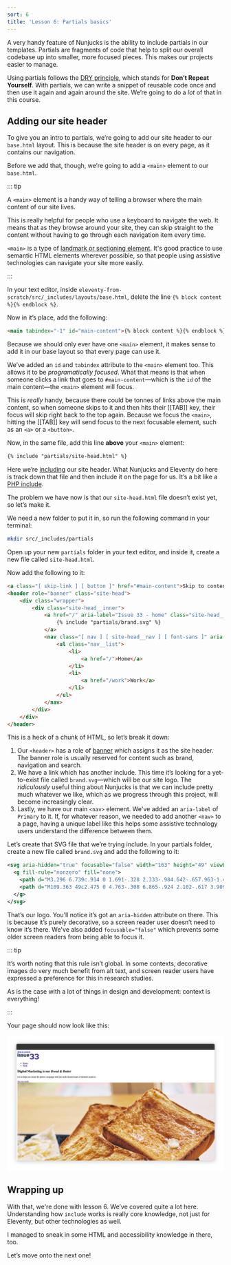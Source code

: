 ```yaml
---
sort: 6
title: 'Lesson 6: Partials basics'
---
```


A very handy feature of Nunjucks is the ability to include partials in our templates. Partials are fragments of code that help to split our overall codebase up into smaller, more focused pieces. This makes our projects easier to manage.

Using partials follows the [DRY principle](https://en.wikipedia.org/wiki/Don%27t_repeat_yourself), which stands for **Don’t Repeat Yourself**. With partials, we can write a snippet of reusable code once and then use it again and again around the site. We’re going to do a _lot_ of that in this course.

## Adding our site header

To give you an intro to partials, we’re going to add our site header to our `base.html` layout. This is because the site header is on every page, as it contains our navigation.

Before we add that, though, we’re going to add a `<main>` element to our `base.html`.

::: tip

A `<main>` element is a handy way of telling a browser where the main content of our site lives.

This is really helpful for people who use a keyboard to navigate the web. It means that as they browse around your site, they can skip straight to the content without having to go through each navigation item every time.

`<main>` is a type of [landmark or sectioning element](https://www.w3.org/TR/wai-aria-practices/examples/landmarks/HTML5.html). It's good practice to use semantic HTML elements wherever possible, so that people using assistive technologies can navigate your site more easily.

:::

In your text editor, inside `eleventy-from-scratch/src/_includes/layouts/base.html`, delete the line `{% block content %}{% endblock %}`.

Now in it’s place, add the following:

```html
<main tabindex="-1" id="main-content">{% block content %}{% endblock %}</main>
```

Because we should only ever have one `<main>` element, it makes sense to add it in our base layout so that every page can use it.

We’ve added an `id` and `tabindex` attribute to the `<main>` element too. This allows it to be _programatically focused_. What that means is that when someone clicks a link that goes to `#main-content`—which is the `id` of the main content—the `<main>` element will focus.

This is _really_ handy, because there could be tonnes of links above the main content, so when someone skips to it and then hits their [[TAB]] key, their focus will skip right back to the top again. Because we focus the `<main>`, hitting the [[TAB]] key will send focus to the next focusable element, such as an `<a>` or a `<button>`.

Now, in the same file, add this line **above** your `<main>` element:

```html
{% include "partials/site-head.html" %}
```

Here we’re [including](https://mozilla.github.io/nunjucks/templating.html#include) our site header. What Nunjucks and Eleventy do here is track down that file and then include it on the page for us. It’s a bit like a [PHP include](https://www.php.net/manual/en/function.include.php).

The problem we have now is that our `site-head.html` file doesn’t exist yet, so let’s make it.

We need a new folder to put it in, so run the following command in your terminal:

```sh
mkdir src/_includes/partials
```

Open up your new `partials` folder in your text editor, and inside it, create a new file called `site-head.html`.

Now add the following to it:

```html
<a class="[ skip-link ] [ button ]" href="#main-content">Skip to content</a>
<header role="banner" class="site-head">
	<div class="wrapper">
		<div class="site-head__inner">
			<a href="/" aria-label="Issue 33 - home" class="site-head__brand">
				{% include "partials/brand.svg" %}
			</a>
			<nav class="[ nav ] [ site-head__nav ] [ font-sans ]" aria-label="Primary">
				<ul class="nav__list">
					<li>
						<a href="/">Home</a>
					</li>
					<li>
						<a href="/work">Work</a>
					</li>
				</ul>
			</nav>
		</div>
	</div>
</header>
```

This is a heck of a chunk of HTML, so let’s break it down:

1. Our `<header>` has a role of [banner](https://developer.mozilla.org/en-US/docs/Web/Accessibility/ARIA/Roles/Banner_role) which assigns it as the site header. The banner role is usually reserved for content such as brand, navigation and search.
2. We have a link which has another include. This time it’s looking for a yet-to-exist file called `brand.svg`—which will be our site logo. The _ridiculously_ useful thing about Nunjucks is that we can include pretty much whatever we like, which as we progress through this project, will become increasingly clear.
3. Lastly, we have our main `<nav>` element. We've added an `aria-label` of `Primary` to it. If, for whatever reason, we needed to add another `<nav>` to a page, having a unique label like this helps some assistive technology users understand the difference between them.

Let’s create that SVG file that we’re trying include. In your partials folder, create a new file called `brand.svg` and add the following to it:

```svg
<svg aria-hidden="true" focusable="false" width="163" height="49" viewBox="0 0 163 49" xmlns="http://www.w3.org/2000/svg">
  <g fill-rule="nonzero" fill="none">
    <path d="M3.296 6.739c.914 0 1.691-.328 2.333-.984.642-.657.963-1.452.963-2.386 0-.933-.32-1.728-.963-2.385A3.143 3.143 0 003.296 0C2.383 0 1.605.328.963.984.32 1.641 0 2.436 0 3.37c0 .934.321 1.73.963 2.386.642.656 1.42.984 2.333.984zm3 21.882V8.594h-6v20.027h6zM17.74 29c1.259 0 2.431-.17 3.518-.511 1.086-.34 2.018-.814 2.796-1.42a6.737 6.737 0 001.833-2.158 5.623 5.623 0 00.667-2.688c0-1.565-.525-2.858-1.574-3.88-1.05-1.023-2.537-1.672-4.463-1.95l-3.889-.606c-.839-.126-1.432-.309-1.777-.549-.346-.24-.519-.561-.519-.965 0-.43.235-.776.704-1.041.47-.265 1.086-.398 1.852-.398.963 0 1.926.145 2.888.436.963.29 1.976.75 3.037 1.381l2.852-3.937a14.99 14.99 0 00-3.944-1.798 15.003 15.003 0 00-4.24-.625c-2.618 0-4.68.58-6.185 1.742-1.507 1.16-2.26 2.75-2.26 4.77 0 1.64.519 2.972 1.556 3.994 1.037 1.022 2.518 1.685 4.444 1.988l3.889.605c.69.101 1.197.272 1.518.511.321.24.481.55.481.928 0 .48-.29.864-.87 1.155-.58.29-1.364.435-2.352.435-.987 0-1.987-.17-3-.511-1.012-.34-2.135-.89-3.37-1.647l-2.851 4.127c1.136.858 2.5 1.508 4.092 1.95 1.593.441 3.315.662 5.167.662zm18.85 0c1.26 0 2.432-.17 3.518-.511 1.087-.34 2.019-.814 2.796-1.42a6.737 6.737 0 001.834-2.158 5.623 5.623 0 00.666-2.688c0-1.565-.524-2.858-1.574-3.88-1.049-1.023-2.537-1.672-4.462-1.95l-3.889-.606c-.84-.126-1.432-.309-1.778-.549-.345-.24-.518-.561-.518-.965 0-.43.234-.776.704-1.041.469-.265 1.086-.398 1.851-.398.963 0 1.926.145 2.889.436.963.29 1.975.75 3.037 1.381l2.851-3.937a14.99 14.99 0 00-3.944-1.798 15.003 15.003 0 00-4.24-.625c-2.617 0-4.679.58-6.185 1.742-1.506 1.16-2.259 2.75-2.259 4.77 0 1.64.518 2.972 1.555 3.994 1.037 1.022 2.519 1.685 4.445 1.988l3.888.605c.691.101 1.198.272 1.519.511.32.24.481.55.481.928 0 .48-.29.864-.87 1.155-.58.29-1.364.435-2.352.435-.988 0-1.987-.17-3-.511-1.012-.34-2.135-.89-3.37-1.647l-2.852 4.127c1.136.858 2.5 1.508 4.093 1.95 1.592.441 3.314.662 5.166.662zm18.777 0c.987 0 1.932-.151 2.833-.454a8.172 8.172 0 002.425-1.288v1.363h6V8.594h-6v13.554a4.016 4.016 0 01-1.48 1.173c-.593.278-1.272.417-2.038.417-1.061 0-1.92-.335-2.574-1.004-.654-.669-.981-1.546-.981-2.63V8.593h-6v12.342c0 2.347.729 4.278 2.185 5.792C51.194 28.243 53.07 29 55.367 29zm24.739 0c1.63 0 3.092-.24 4.388-.72 1.296-.479 2.562-1.249 3.796-2.309l-3.962-3.596a4.86 4.86 0 01-1.704 1.117c-.667.265-1.407.397-2.222.397-1.136 0-2.123-.297-2.963-.89a5.27 5.27 0 01-1.852-2.29H89.55v-1.514c0-1.565-.247-3.023-.74-4.373-.494-1.35-1.18-2.505-2.056-3.464a9.635 9.635 0 00-3.13-2.272c-1.209-.555-2.53-.833-3.962-.833-1.432 0-2.771.265-4.018.795a9.895 9.895 0 00-3.24 2.196 10.398 10.398 0 00-2.167 3.313 10.479 10.479 0 00-.796 4.07c0 1.438.277 2.795.833 4.07a10.435 10.435 0 002.259 3.312c.95.934 2.08 1.666 3.389 2.196a11.04 11.04 0 004.185.795zm3.555-12.57h-8.185c.297-1.009.803-1.791 1.519-2.346.716-.556 1.567-.833 2.555-.833.963 0 1.809.29 2.537.87.728.58 1.253 1.35 1.574 2.31z" fill="#263147"/>
    <path d="M109.363 49c2.475 0 4.763-.308 6.865-.924 2.102-.617 3.909-1.472 5.421-2.565 1.513-1.093 2.701-2.395 3.566-3.906.864-1.511 1.296-3.161 1.296-4.95 0-2.068-.619-3.897-1.856-5.487-1.238-1.59-2.917-2.803-5.039-3.638 1.808-1.034 3.222-2.396 4.243-4.085 1.022-1.69 1.532-3.549 1.532-5.577 0-1.75-.392-3.36-1.178-4.83a11.35 11.35 0 00-3.241-3.758c-1.375-1.034-3.045-1.839-5.01-2.415-1.964-.577-4.105-.865-6.423-.865-3.142 0-6.207.646-9.192 1.938-2.986 1.292-5.48 3.072-7.484 5.338l6.482 5.904c1.728-1.789 3.31-3.031 4.744-3.727 1.433-.696 3.133-1.044 5.097-1.044 1.925 0 3.506.428 4.744 1.282 1.237.855 1.856 1.959 1.856 3.31 0 1.511-.629 2.754-1.886 3.728-1.257.974-2.868 1.461-4.832 1.461h-2.887v7.693h3.889c2.121 0 3.781.358 4.98 1.074 1.198.716 1.797 1.69 1.797 2.922 0 1.471-.698 2.644-2.092 3.52-1.395.874-3.232 1.311-5.51 1.311-2.24 0-4.115-.318-5.628-.954-1.512-.636-3.054-1.79-4.626-3.46l-6.423 5.965c1.925 2.107 4.37 3.757 7.337 4.95 2.966 1.193 6.118 1.789 9.458 1.789zm36.489 0c2.475 0 4.763-.308 6.865-.924 2.102-.617 3.909-1.472 5.421-2.565 1.513-1.093 2.701-2.395 3.566-3.906.864-1.511 1.296-3.161 1.296-4.95 0-2.068-.619-3.897-1.856-5.487-1.238-1.59-2.917-2.803-5.039-3.638 1.807-1.034 3.222-2.396 4.243-4.085 1.022-1.69 1.532-3.549 1.532-5.577 0-1.75-.393-3.36-1.178-4.83a11.35 11.35 0 00-3.241-3.758c-1.375-1.034-3.045-1.839-5.01-2.415-1.964-.577-4.105-.865-6.423-.865-3.142 0-6.207.646-9.193 1.938-2.985 1.292-5.48 3.072-7.484 5.338l6.483 5.904c1.728-1.789 3.31-3.031 4.743-3.727 1.434-.696 3.134-1.044 5.098-1.044 1.925 0 3.506.428 4.744 1.282 1.237.855 1.856 1.959 1.856 3.31 0 1.511-.629 2.754-1.886 3.728-1.257.974-2.868 1.461-4.832 1.461h-2.888v7.693h3.89c2.121 0 3.781.358 4.98 1.074 1.198.716 1.797 1.69 1.797 2.922 0 1.471-.698 2.644-2.092 3.52-1.395.874-3.232 1.311-5.51 1.311-2.24 0-4.115-.318-5.628-.954-1.512-.636-3.054-1.79-4.626-3.46l-6.423 5.965c1.925 2.107 4.37 3.757 7.336 4.95 2.967 1.193 6.12 1.789 9.459 1.789z" fill="#513AA6"/>
  </g>
</svg>
```

That’s our logo. You’ll notice it’s got an `aria-hidden` attribute on there. This is because it’s purely decorative, so a screen reader user doesn’t need to know it’s there. We've also added `focusable="false"` which prevents some older screen readers from being able to focus it.

::: tip

It’s worth noting that this rule isn’t global. In some contexts, decorative images do very much benefit from alt text, and screen reader users have expressed a preference for this in research studies.

As is the case with a lot of things in design and development: context is everything!

:::

Your page should now look like this:

![The home page with a new logo and two navigation links](/images/courses/learn-eleventy-from-scratch/ss-site-head.jpg)

## Wrapping up

With that, we're done with lesson 6. We’ve covered quite a lot here. Understanding how `include` works is really core knowledge, not just for Eleventy, but other technologies as well.

I managed to sneak in some HTML and accessibility knowledge in there, too.

Let’s move onto the next one!
